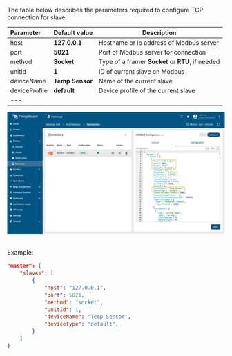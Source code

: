 The table below describes the parameters required to configure TCP connection for slave:

| **Parameter** | **Default value** | **Description**                                   |
|:--------------|:------------------|---------------------------------------------------
| host          | **127.0.0.1**     | Hostname or ip address of Modbus server           |
| port          | **5021**          | Port of Modbus server for connection              |
| method        | **Socket**        | Type of a framer **Socket** or **RTU**, if needed |
| unitId        | **1**             | ID of current slave on Modbus                     |
| deviceName    | **Temp Sensor**   | Name of the current slave                         |
| deviceProfile | **default**       | Device profile of the current slave               |
| ---           

![image](/images/gateway/modbus-connector/tcp-master-connections-advanced-ce.png)

<br>
Example:

```json
"master": {
    "slaves": [
        {
            "host": "127.0.0.1",
            "port": 5021,
            "method": "socket",
            "unitId": 1,
            "deviceName": "Temp Sensor",
            "deviceType": "default",
        }
    ]
}
```